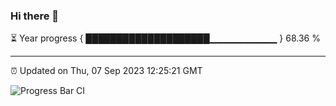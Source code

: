 ### Hi there 👋

⏳ Year progress { ████████████████████▁▁▁▁▁▁▁▁▁▁ } 68.36 %

---

⏰ Updated on Thu, 07 Sep 2023 12:25:21 GMT

![Progress Bar CI](https://github.com/liununu/liununu/workflows/Progress%20Bar%20CI/badge.svg)
